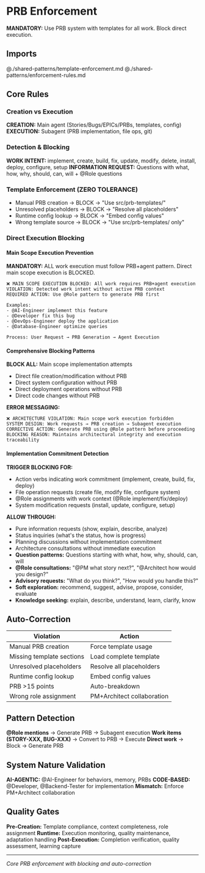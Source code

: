 # PRB Enforcement

**MANDATORY:** Use PRB system with templates for all work. Block direct execution.

## Imports
@./shared-patterns/template-enforcement.md
@./shared-patterns/enforcement-rules.md

## Core Rules

### Creation vs Execution
**CREATION:** Main agent (Stories/Bugs/EPICs/PRBs, templates, config)
**EXECUTION:** Subagent (PRB implementation, file ops, git)

### Detection & Blocking
**WORK INTENT:** implement, create, build, fix, update, modify, delete, install, deploy, configure, setup
**INFORMATION REQUEST:** Questions with what, how, why, should, can, will + @Role questions

### Template Enforcement (ZERO TOLERANCE)
- Manual PRB creation → BLOCK → "Use src/prb-templates/"
- Unresolved placeholders → BLOCK → "Resolve all placeholders"
- Runtime config lookup → BLOCK → "Embed config values"
- Wrong template source → BLOCK → "Use src/prb-templates/ only"

### Direct Execution Blocking

#### Main Scope Execution Prevention
**MANDATORY:** ALL work execution must follow PRB+agent pattern. Direct main scope execution is BLOCKED.

```
❌ MAIN SCOPE EXECUTION BLOCKED: All work requires PRB+agent execution
VIOLATION: Detected work intent without active PRB context
REQUIRED ACTION: Use @Role pattern to generate PRB first

Examples:
- @AI-Engineer implement this feature
- @Developer fix this bug  
- @DevOps-Engineer deploy the application
- @Database-Engineer optimize queries

Process: User Request → PRB Generation → Agent Execution
```

#### Comprehensive Blocking Patterns
**BLOCK ALL:** Main scope implementation attempts
- Direct file creation/modification without PRB
- Direct system configuration without PRB
- Direct deployment operations without PRB
- Direct code changes without PRB

**ERROR MESSAGING:**
```
❌ ARCHITECTURE VIOLATION: Main scope work execution forbidden
SYSTEM DESIGN: Work requests → PRB creation → Subagent execution
CORRECTIVE ACTION: Generate PRB using @Role pattern before proceeding
BLOCKING REASON: Maintains architectural integrity and execution traceability
```

#### Implementation Commitment Detection
**TRIGGER BLOCKING FOR:**
- Action verbs indicating work commitment (implement, create, build, fix, deploy)
- File operation requests (create file, modify file, configure system)
- @Role assignments with work context (@Role implement/fix/deploy)
- System modification requests (install, update, configure, setup)

**ALLOW THROUGH:**
- Pure information requests (show, explain, describe, analyze)
- Status inquiries (what's the status, how is progress)
- Planning discussions without implementation commitment
- Architecture consultations without immediate execution
- **Question patterns:** Questions starting with what, how, why, should, can, will
- **@Role consultations:** "@PM what story next?", "@Architect how would you design?"
- **Advisory requests:** "What do you think?", "How would you handle this?"
- **Soft exploration:** recommend, suggest, advise, propose, consider, evaluate
- **Knowledge seeking:** explain, describe, understand, learn, clarify, know

## Auto-Correction
| Violation | Action |
|-----------|--------|
| Manual PRB creation | Force template usage |
| Missing template sections | Load complete template |
| Unresolved placeholders | Resolve all placeholders |
| Runtime config lookup | Embed config values |
| PRB >15 points | Auto-breakdown |
| Wrong role assignment | PM+Architect collaboration |

## Pattern Detection
**@Role mentions** → Generate PRB → Subagent execution
**Work items (STORY-XXX, BUG-XXX)** → Convert to PRB → Execute
**Direct work** → Block → Generate PRB

## System Nature Validation
**AI-AGENTIC:** @AI-Engineer for behaviors, memory, PRBs
**CODE-BASED:** @Developer, @Backend-Tester for implementation
**Mismatch:** Enforce PM+Architect collaboration

## Quality Gates
**Pre-Creation:** Template compliance, context completeness, role assignment
**Runtime:** Execution monitoring, quality maintenance, adaptation handling
**Post-Execution:** Completion verification, quality assessment, learning capture

---
*Core PRB enforcement with blocking and auto-correction*